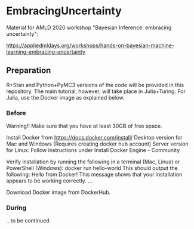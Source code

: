 # EmbracingUncertainty
Material for AMLD 2020 workshop "Bayesian Inference: embracing uncertainty": 

https://appliedmldays.org/workshops/hands-on-bayesian-machine-learning-embracing-uncertainty

## Preparation

R+Stan and Python+PyMC3 versions of the code will be provided in this repository. The main tutorial, however, will take place in Julia+Turing. For Julia, use the Docker image as explained below. 

### Before
Warning!! Make sure that you have at least 30GB of free space.

Install Docker from https://docs.docker.com/install/
Desktop version for Mac and Windows (Requires creating docker hub account)
Server version for Linux: Follow instructions under Install Docker Engine - Community

Verify installation by running the following in a terminal (Mac, Linux) or PowerShell (Windows):
docker run hello-world
This should output the following:
Hello from Docker!
This message shows that your installation appears to be working correctly.
...

Download Docker image from DockerHub.

### During

.. to be continued

